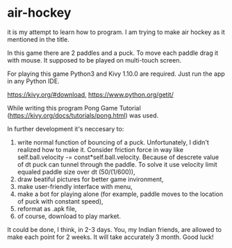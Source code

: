# air-hockey
it is my attempt to learn how to program. I am trying to make air hockey as it mentioned in the title.

In this game there are 2 paddles and a puck. To move each paddle drag it with mouse. It supposed to be played on multi-touch screen.

For playing this game Python3 and Kivy 1.10.0 are required. Just run the app in any Python IDE.

https://kivy.org/#download,
https://www.python.org/getit/

While writing this program Pong Game Tutorial (https://kivy.org/docs/tutorials/pong.html) was used.

In further development it's neccesary to:
  1. write normal function of bouncing of a puck. Unfortunately, I didn't realized how to make it. Consider friction force in way like self.ball.velocity -= const*self.ball.velocity. Because of descrete value of dt puck can tunnel through the paddle. To solve it use velocity limit equaled paddle size over dt (50/(1/600)), 
  2. draw beatiful pictures for better game invironment,
  3. make user-friendly interface with menu,
  4. make a bot for playing alone (for example, paddle moves to the location of puck with constant speed),
  5. reformat as .apk file,
  6. of course, download to play market.
  
It could be done, I think, in 2-3 days. You, my Indian friends, are allowed to make each point for 2 weeks. It will take accurately 3 month. Good luck!
